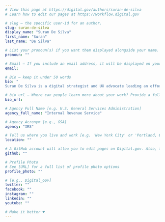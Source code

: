 ```yaml
---
# View this page at https://digital.gov/authors/suran-de-silva
# Learn how to edit our pages at https://workflow.digital.gov

# slug — the specific user-id for an author.
slug: suran-de-silva
display_name: "Suran De Silva"
first_name: "Suran"
last_name: "De Silva"

# List your pronoun(s) if you want them displayed alongside your name. If blank, we'll use just your name. Learn more http://mypronouns.org
pronoun: ""

# Email — If you include an email address, it will be displayed on your profile page
email: 

# Bio — keep it under 50 words
bio: "
Suran De Silva is a digital strategist and UX advocate leading an effort to improve the taxpayer experience through consistent and user-driven design at the Internal Revenue Service."

# bio_url — Where can people learn more about your work? Provide a full URL [e.g. 'https://www.example.gov/']
bio_url: 

# Agency Full Name [e.g. U.S. General Services Administration]
agency_full_name: "Internal Revenue Service"

# Agency Acronym [e.g., GSA]
agency: "IRS"

# Tell us where you live and work [e.g. 'New York City' or 'Portland, OR']
location: ""

# A GitHub account will allow you to edit pages on Digital.gov. Also, the image used in your GitHub account can be used to populate your digital.gov profile photo. Learn more about getting a Github account at [URL]
github: ""

# Profile Photo
# See [URL] for a full list of profile photo options
profile_photo: ""

# [e.g., Digital_Gov]
twitter: ""
facebook: ""
instagram: ""
linkedin: ""
youtube: ""

# Make it better ♥
---
```

